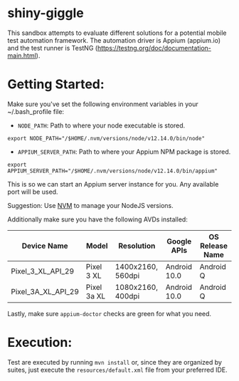 # shiny-giggle
This sandbox attempts to evaluate different solutions for a potential mobile test automation framework.
The automation driver is Appium (appium.io) and the test runner is TestNG (https://testng.org/doc/documentation-main.html).

# Getting Started:

Make sure you've set the following environment variables in your ~/.bash_profile file:
- `NODE_PATH`: Path to where your node executable is stored. 
```shell script
export NODE_PATH="/$HOME/.nvm/versions/node/v12.14.0/bin/node"
```
- `APPIUM_SERVER_PATH`: Path to where your Appium NPM package is stored.
```shell script
export APPIUM_SERVER_PATH="/$HOME/.nvm/versions/node/v12.14.0/bin/appium"
```
This is so we can start an Appium server instance for you. Any available port will be used.

Suggestion: Use [NVM](https://github.com/nvm-sh/nvm) to manage your NodeJS versions.

Additionally make sure you have the following AVDs installed:

Device Name | Model | Resolution | Google APIs | OS Release Name |
----------- | ----- | ---------- | ----------- | --------------- |
Pixel_3_XL_API_29 | Pixel 3 XL | 1400x2160, 560dpi | Android 10.0 | Android Q |
Pixel_3A_XL_API_29 | Pixel 3a XL | 1080x2160, 400dpi | Android 10.0 | Android Q |

Lastly, make sure `appium-doctor` checks are green for what you need.

# Execution:
Test are executed by running `mvn install` or, since they are organized by suites, just execute the `resources/default.xml` file from your preferred IDE.

